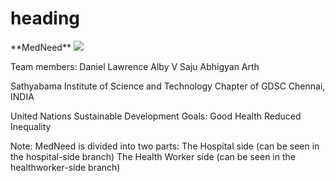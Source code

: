 <h1>heading</h1>
<font>**MedNeed**</font>
<img src="C:\Users\Alby Saju\OneDrive\Desktop/to/teammembers.jpg">
<p>Team members:
 	Daniel Lawrence 
	Alby V Saju
	Abhigyan Arth

Sathyabama Institute of Science and Technology Chapter of GDSC
Chennai, INDIA

United Nations Sustainable Development Goals: 
  										    Good Health
										    Reduced Inequality</p>
<p>
	Note: MedNeed is divided into two parts:
The Hospital side (can be seen in the hospital-side branch)
The Health Worker side (can be seen in the healthworker-side branch)</p>										    
